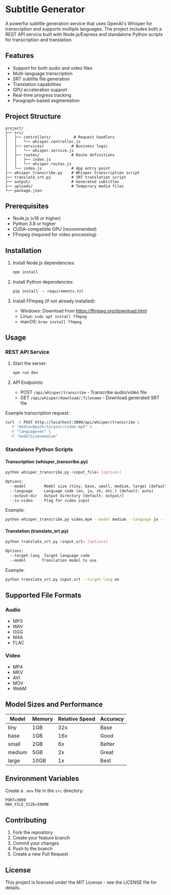 # Subtitle Generator

A powerful subtitle generation service that uses OpenAI's Whisper for transcription and supports multiple languages. The project includes both a REST API service built with Node.js/Express and standalone Python scripts for transcription and translation.

## Features

- Support for both audio and video files
- Multi-language transcription
- SRT subtitle file generation
- Translation capabilities
- GPU acceleration support
- Real-time progress tracking
- Paragraph-based segmentation

## Project Structure

```
project/
├── src/
│   ├── controllers/          # Request handlers
│   │   └── whisper.controller.js
│   ├── services/            # Business logic
│   │   └── whisper.service.js
│   ├── routes/              # Route definitions
│   │   ├── index.js
│   │   └── whisper.routes.js
│   └── index.js             # App entry point
├── whisper_transcribe.py    # Whisper transcription script
├── translate_srt.py         # SRT translation script
├── output/                  # Generated subtitles
├── uploads/                 # Temporary media files
└── package.json
```

## Prerequisites

- Node.js (v16 or higher)
- Python 3.8 or higher
- CUDA-compatible GPU (recommended)
- FFmpeg (required for video processing)

## Installation

1. Install Node.js dependencies:
   ```bash
   npm install
   ```

2. Install Python dependencies:
   ```bash
   pip install -r requirements.txt
   ```

3. Install FFmpeg (if not already installed):
   - Windows: Download from https://ffmpeg.org/download.html
   - Linux: `sudo apt install ffmpeg`
   - macOS: `brew install ffmpeg`

## Usage

### REST API Service

1. Start the server:
   ```bash
   npm run dev
   ```

2. API Endpoints:
   - POST `/api/whisper/transcribe` - Transcribe audio/video file
   - GET `/api/whisper/download/:filename` - Download generated SRT file

Example transcription request:
```bash
curl -X POST http://localhost:3000/api/whisper/transcribe \
  -F "media=@path/to/your/video.mp4" \
  -F "language=en" \
  -F "modelSize=medium"
```

### Standalone Python Scripts

#### Transcription (whisper_transcribe.py)

```bash
python whisper_transcribe.py <input_file> [options]

Options:
  --model        Model size (tiny, base, small, medium, large) [default: base]
  --language     Language code (en, ja, zh, etc.) [default: auto]
  --output-dir   Output directory [default: output/]
  --is-video     Flag for video input
```

Example:
```bash
python whisper_transcribe.py video.mp4 --model medium --language ja --is-video
```

#### Translation (translate_srt.py)

```bash
python translate_srt.py <input_srt> [options]

Options:
  --target-lang  Target language code
  --model       Translation model to use
```

Example:
```bash
python translate_srt.py input.srt --target-lang en
```

## Supported File Formats

### Audio
- MP3
- WAV
- OGG
- M4A
- FLAC

### Video
- MP4
- MKV
- AVI
- MOV
- WebM

## Model Sizes and Performance

| Model  | Memory | Relative Speed | Accuracy |
|--------|--------|----------------|----------|
| tiny   | 1GB    | 32x            | Base     |
| base   | 1GB    | 16x            | Good     |
| small  | 2GB    | 6x             | Better   |
| medium | 5GB    | 2x             | Great    |
| large  | 10GB   | 1x             | Best     |

## Environment Variables

Create a `.env` file in the `src` directory:

```env
PORT=3000
MAX_FILE_SIZE=500MB
```

## Contributing

1. Fork the repository
2. Create your feature branch
3. Commit your changes
4. Push to the branch
5. Create a new Pull Request

## License

This project is licensed under the MIT License - see the LICENSE file for details.
